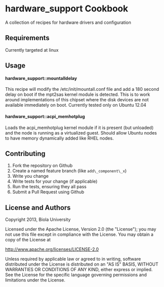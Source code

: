 hardware\_support Cookbook
=========================
A collection of recipes for hardware drivers and configuration

Requirements
------------
Currently targeted at linux


Usage
-----
#### hardware\_support::mountalldelay
This recipe will modify the /etc/init/mountall.conf file and add a 180 second delay on boot if the mpt2sas kernel module is detected. This is to work around implementations of this chipset where the disk devices are not available immediately on boot. Currently tested only on Ubuntu 12.04

#### hardware\_support::acpi\_memhotplug
Loads the acpi\_memhotplug kernel module if it is present (but unloaded) and the node is running as a virtualized guest. Should allow Ubuntu nodes to have memory dynamically added like RHEL nodes.

Contributing
------------
1. Fork the repository on Github
2. Create a named feature branch (like `add\_component\_x`)
3. Write you change
4. Write tests for your change (if applicable)
5. Run the tests, ensuring they all pass
6. Submit a Pull Request using Github

License and Authors
-------------------
 Copyright 2013, Biola University 

 Licensed under the Apache License, Version 2.0 (the "License");
 you may not use this file except in compliance with the License.
 You may obtain a copy of the License at

 http://www.apache.org/licenses/LICENSE-2.0

 Unless required by applicable law or agreed to in writing, software
 distributed under the License is distributed on an "AS IS" BASIS,
 WITHOUT WARRANTIES OR CONDITIONS OF ANY KIND, either express or implied.
 See the License for the specific language governing permissions and
 limitations under the License.

